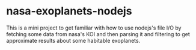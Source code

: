 # nasa-exoplanets-nodejs
This is a mini project to get familiar with how to use nodejs's file I/O by fetching some data from nasa's KOI and then parsing it and filtering to get approximate results about some habitable exoplanets.
